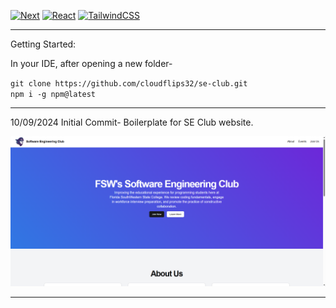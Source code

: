 [![Next](https://img.shields.io/badge/NextJS-v14.2.4-blue.svg?logo=next.js)](https://nextjs.org)
[![React](https://img.shields.io/badge/React-v18-teal.svg?logo=react)](https://react.dev)
[![TailwindCSS](https://img.shields.io/badge/Tailwind%20CSS-v3.4.1-lightblue.svg?logo=tailwindcss)](https://nextjs.org)

---

Getting Started:

In your IDE, after opening a new folder-


``git clone https://github.com/cloudflips32/se-club.git`` \
``npm i -g npm@latest``


---

10/09/2024 Initial Commit- Boilerplate for SE Club website.

![page-preview-first-commit](/public/images/se-club-preview-1.png)

---
